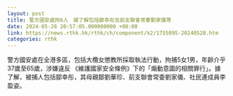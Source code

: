 ```yaml
---
layout: post
title: 警方國安處拘6人　據了解包括鄒幸彤及前支聯會常委劉家儀等
date: 2024-05-28 20:57:05.000000000 +08:00
link: https://news.rthk.hk/rthk/ch/component/k2/1755095-20240528.htm
categories: rthk
---
```


警方國安處在全港多區，包括大欖女懲教所採取執法行動，拘捕5女1男，年齡介乎37歲至65歲，涉嫌違反 《維護國家安全條例》下的「煽動意圖的相關罪行」。據了解，被捕人包括鄒幸彤，其母親鄒劉華珍、前支聯會常委劉家儀、社民連成員李盈姿。
